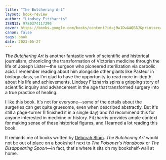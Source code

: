 ```yaml
---
title: "The Butchering Art"
layout: book-review
author: "Lindsey Fitzharris"
ISBN13: 9780374117290
cover: https://books.google.com/books/content?id=j9w1DwAAQBAJ&printsec=frontcover&img=1&zoom=1&edge=curl&source=gbs_api
canon: false
tags: book
date: 2023-05-27
---
```

*The Butchering Art* is another fantastic work of scientific and historical journalism, chronicling the transformation of Victorian medicine through the life of Joseph Lister—the surgeon who pioneered sterilization via carbolic acid.
I remember reading about him alongside other giants like Pasteur in biology class, so I'm glad to have the opportunity to read more in-depth about his life and achievements.
Lindsey Fitzharris spins a gripping story of scientific inquiry and advancement in the age that transformed surgery into a true practice of healing.

I like this book.
It's not for everyone—some of the details about the surgeries can get quite gruesome, even when described abstractly.
But it's still a page-turner (I finished it in a single day) and I'd recommend this for anyone interested in medicine or history.
Fitzharris provides ample context for making sense of these historical figures, and I learned a lot reading this book.

It reminds me of books written by [Deborah Blum](https://en.wikipedia.org/wiki/Deborah_Blum#Bibliography).
*The Butchering Art* would not be out of place on a bookshelf next to *The Poisoner's Handbook* or *The Disappearing Spoon*—in fact, that's where it sits on my bookshelf-wall at home.